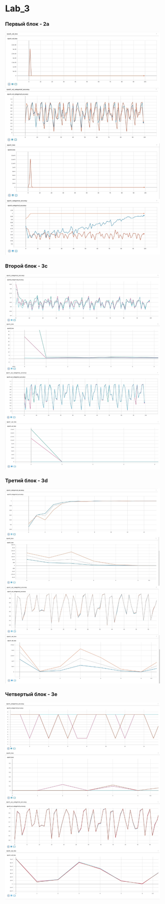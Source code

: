 # Lab_3
### Первый блок - 2а

![2a](charts/2a.jpg)
### Второй блок - 3с

![3c](charts/3c.jpg)

### Третий блок - 3d
![3d](charts/3d.jpg)

### Четвертый блок - 3e
![3e](charts/3e.jpg)
